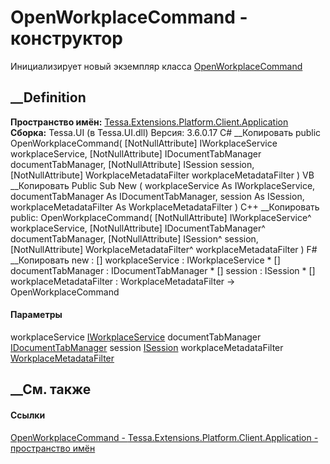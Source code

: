 # OpenWorkplaceCommand - конструктор
Инициализирует новый экземпляр класса
[OpenWorkplaceCommand](T_Tessa_Extensions_Platform_Client_Application_OpenWorkplaceCommand.htm)
##  __Definition
 **Пространство имён:**
[Tessa.Extensions.Platform.Client.Application](N_Tessa_Extensions_Platform_Client_Application.htm)  
 **Сборка:** Tessa.UI (в Tessa.UI.dll) Версия: 3.6.0.17
C# __Копировать
     public OpenWorkplaceCommand(
    	[NotNullAttribute] IWorkplaceService workplaceService,
    	[NotNullAttribute] IDocumentTabManager documentTabManager,
    	[NotNullAttribute] ISession session,
    	[NotNullAttribute] WorkplaceMetadataFilter workplaceMetadataFilter
    )
VB __Копировать
     Public Sub New ( 
    	<NotNullAttribute> workplaceService As IWorkplaceService,
    	<NotNullAttribute> documentTabManager As IDocumentTabManager,
    	<NotNullAttribute> session As ISession,
    	<NotNullAttribute> workplaceMetadataFilter As WorkplaceMetadataFilter
    )
C++ __Копировать
     public:
    OpenWorkplaceCommand(
    	[NotNullAttribute] IWorkplaceService^ workplaceService, 
    	[NotNullAttribute] IDocumentTabManager^ documentTabManager, 
    	[NotNullAttribute] ISession^ session, 
    	[NotNullAttribute] WorkplaceMetadataFilter^ workplaceMetadataFilter
    )
F# __Копировать
     new : 
            [<NotNullAttribute>] workplaceService : IWorkplaceService * 
            [<NotNullAttribute>] documentTabManager : IDocumentTabManager * 
            [<NotNullAttribute>] session : ISession * 
            [<NotNullAttribute>] workplaceMetadataFilter : WorkplaceMetadataFilter -> OpenWorkplaceCommand
#### Параметры
workplaceService
[IWorkplaceService](T_Tessa_Views_Workplaces_IWorkplaceService.htm)
documentTabManager
[IDocumentTabManager](T_Tessa_UI_Windows_IDocumentTabManager.htm)
session [ISession](T_Tessa_Platform_Runtime_ISession.htm)
workplaceMetadataFilter
[WorkplaceMetadataFilter](T_Tessa_Views_Workplaces_WorkplaceMetadataFilter.htm)
## __См. также
#### Ссылки
[OpenWorkplaceCommand -
](T_Tessa_Extensions_Platform_Client_Application_OpenWorkplaceCommand.htm)
[Tessa.Extensions.Platform.Client.Application - пространство
имён](N_Tessa_Extensions_Platform_Client_Application.htm)
